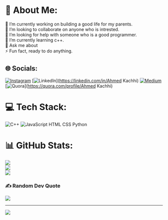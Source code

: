 # 💫 About Me:
🔭 I’m currently working on building a good life for my parents.<br>👯 I’m looking to collaborate on anyone who is intrested.<br>🤝 I’m looking for help with someone who is a good programmer.<br>🌱 I’m currently learning c++.<br>💬 Ask me about<br>⚡ Fun fact, ready to do anything.


## 🌐 Socials:
[![Instagram](https://img.shields.io/badge/Instagram-%23E4405F.svg?logo=Instagram&logoColor=white)](https://instagram.com/ahmedkachhi4) [![LinkedIn](https://img.shields.io/badge/LinkedIn-%230077B5.svg?logo=linkedin&logoColor=white)](https://linkedin.com/in/Ahmed Kachhi) [![Medium](https://img.shields.io/badge/Medium-12100E?logo=medium&logoColor=white)](https://medium.com/@Ahmed) [![Quora](https://img.shields.io/badge/Quora-%23B92B27.svg?logo=Quora&logoColor=white)](https://quora.com/profile/Ahmed Kachhi) 

# 💻 Tech Stack:
![C++](https://img.shields.io/badge/c++-%2300599C.svg?style=for-the-badge&logo=c%2B%2B&logoColor=white) ![JavaScript](https://img.shields.io/badge/javascript-%23323330.svg?style=for-the-badge&logo=javascript&logoColor=%23F7DF1E) HTML
CSS Python

# 📊 GitHub Stats:
![](https://github-readme-stats.vercel.app/api?username=AHMEDk04&theme=dark&hide_border=false&include_all_commits=false&count_private=false)<br/>
![](https://github-readme-streak-stats.herokuapp.com/?user=AHMEDk04&theme=dark&hide_border=false)<br/>
![](https://github-readme-stats.vercel.app/api/top-langs/?username=AHMEDk04&theme=dark&hide_border=false&include_all_commits=false&count_private=false&layout=compact)

### ✍️ Random Dev Quote
![](https://quotes-github-readme.vercel.app/api?type=horizontal&theme=radical)

---
[![](https://visitcount.itsvg.in/api?id=AHMEDk04&icon=0&color=0)](https://visitcount.itsvg.in)
